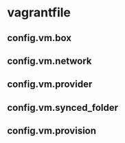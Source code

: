 # vagrantfile

## config.vm.box

## config.vm.network

## config.vm.provider

## config.vm.synced\_folder

## config.vm.provision
